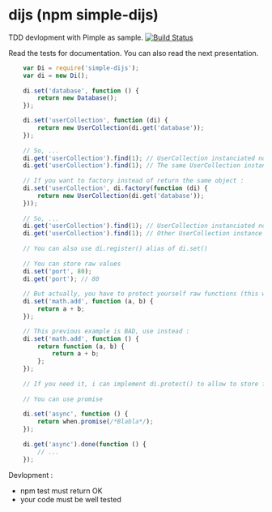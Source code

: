 # dijs (npm simple-dijs)

TDD devlopment with Pimple as sample. [![Build Status](https://travis-ci.org/Devlopnet/dijs.svg?branch=develop)](https://travis-ci.org/Devlopnet/dijs)

Read the tests for documentation. You can also read the next presentation.

```javascript
    var Di = require('simple-dijs');
    var di = new Di();
    
    di.set('database', function () {
        return new Database();
    });

    di.set('userCollection', function (di) {
        return new UserCollection(di.get('database'));
    });
    
    // So, ...
    di.get('userCollection').find(1); // UserCollection instanciated now !
    di.get('userCollection').find(1); // The same UserCollection instance
    
    // If you want to factory instead of return the same object :
    di.set('userCollection', di.factory(function (di) {
        return new UserCollection(di.get('database'));
    }));
    
    // So, ...
    di.get('userCollection').find(1); // UserCollection instanciated now !
    di.get('userCollection').find(1); // Other UserCollection instance now, instanciated now !
    
    // You can also use di.register() alias of di.set()
    
    // You can store raw values
    di.set('port', 80);
    di.get('port'); // 80
    
    // But actually, you have to protect yourself raw functions (this will be protect() method) :
    di.set('math.add', function (a, b) {
        return a + b;
    });

    // This previous example is BAD, use instead :
    di.set('math.add', function () {
        return function (a, b) {
            return a + b;
        };
    });
    
    // If you need it, i can implement di.protect() to allow to store functions
    
    // You can use promise
    
    di.set('async', function () {
        return when.promise(/*Blabla*/);
    });
    
    di.get('async').done(function () {
        // ...
    });
```

Devlopment :
- npm test must return OK
- your code must be well tested
